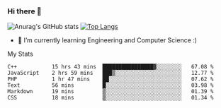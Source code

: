 ### Hi there 👋

![Anurag's GitHub stats](https://github-readme-stats.vercel.app/api?username=MatteoIorio11&show_icons=true&theme=dark) 
[![Top Langs](https://github-readme-stats.vercel.app/api/top-langs/?username=MatteoIorio11&theme=dark)](https://github.com/MatteoIorio11/github-readme-stats)

- 🌱 I’m currently learning Engineering and Computer Science :)

<!--
**MatteoIorio11/MatteoIorio11** is a ✨ _special_ ✨ repository because its `README.md` (this file) appears on your GitHub profile.

Here are some ideas to get you started:

- 🔭 I’m currently working on ...
- 🌱 I’m currently learning ...
- 👯 I’m looking to collaborate on ...
- 🤔 I’m looking for help with ...
- 💬 Ask me about ...
- 📫 How to reach me: ...
- 😄 Pronouns: ...
- ⚡ Fun fact: ...
-->
My Stats
<!--START_SECTION:waka-->

```text
C++           15 hrs 43 mins  ████████████████▓░░░░░░░░   67.08 %
JavaScript    2 hrs 59 mins   ███▒░░░░░░░░░░░░░░░░░░░░░   12.77 %
PHP           1 hr 47 mins    ██░░░░░░░░░░░░░░░░░░░░░░░   07.62 %
Text          56 mins         █░░░░░░░░░░░░░░░░░░░░░░░░   03.98 %
Markdown      19 mins         ▒░░░░░░░░░░░░░░░░░░░░░░░░   01.39 %
CSS           18 mins         ▒░░░░░░░░░░░░░░░░░░░░░░░░   01.34 %
```

<!--END_SECTION:waka-->
